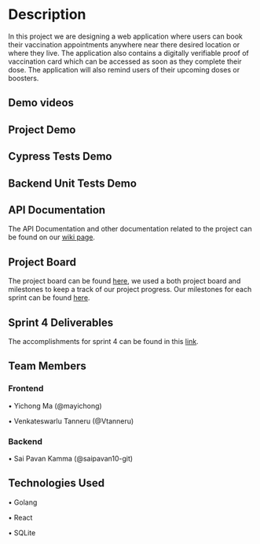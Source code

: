 # Description
In this project we are designing a web application where users can book their vaccination appointments anywhere near there desired location or where they live. The application also contains a digitally verifiable proof of vaccination card which can be accessed as soon as they complete their dose. The application will also remind users of their upcoming doses or boosters.



## Demo videos

## Project Demo

## Cypress Tests Demo

## Backend Unit Tests Demo

## API Documentation
The API Documentation and other documentation related to the project can be found on our [wiki page](https://github.com/saipavan10-git/COVID-19-Vaccination-Portal/wiki).

## Project Board
 The project board can be found [here](https://github.com/saipavan10-git/COVID-19-Vaccination-Portal/projects/1), we used a both project board and milestones to keep a track of our project progress. Our milestones for each sprint can be found [here](https://github.com/saipavan10-git/COVID-19-Vaccination-Portal/milestones?state=closed).

## Sprint 4 Deliverables
The accomplishments for sprint 4 can be found in this [link](https://github.com/saipavan10-git/COVID-19-Vaccination-Portal/edit/main/Sprint%204/Sprint%204.md).

## Team Members

### Frontend
• Yichong Ma (@mayichong)

•	Venkateswarlu Tanneru (@Vtanneru)
### Backend
•	Sai Pavan Kamma (@saipavan10-git)


## Technologies Used

•	Golang

•	React

•	SQLite
